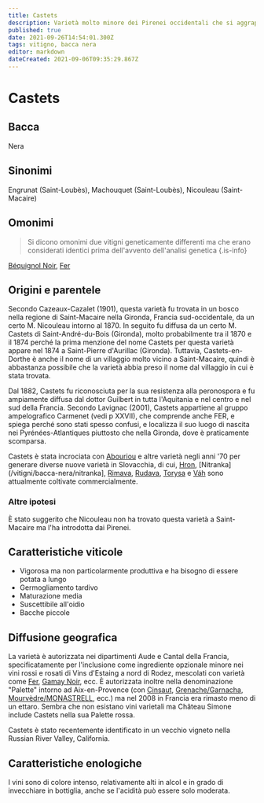 ```yaml
---
title: Castets
description: Varietà molto minore dei Pirenei occidentali che si aggrappa in Francia; un genitore in Slovacchia.
published: true
date: 2021-09-26T14:54:01.300Z
tags: vitigno, bacca nera
editor: markdown
dateCreated: 2021-09-06T09:35:29.867Z
---
```


# Castets

## Bacca
Nera

## Sinonimi

Engrunat (Saint-Loubès), Machouquet (Saint-Loubès), Nicouleau (Saint-Macaire)

## Omonimi
> Si dicono omonimi due vitigni geneticamente differenti ma che erano considerati identici prima dell'avvento dell'analisi genetica
{.is-info}

 [Béquignol Noir](/vitigni/bacca-nera/bequignol-noir), [Fer](/vitigni/bacca-nera/fer)

## Origini e parentele
Secondo Cazeaux-Cazalet (1901), questa varietà fu trovata in un bosco nella regione di Saint-Macaire nella Gironda, Francia sud-occidentale, da un certo M. Nicouleau intorno al 1870. In seguito fu diffusa da un certo M. Castets di Saint-André-du-Bois (Gironda), molto probabilmente tra il 1870 e il 1874 perché la prima menzione del nome Castets per questa varietà appare nel 1874 a Saint-Pierre d'Aurillac (Gironda). Tuttavia, Castets-en-Dorthe è anche il nome di un villaggio molto vicino a Saint-Macaire, quindi è abbastanza possibile che la varietà abbia preso il nome dal villaggio in cui è stata trovata.

Dal 1882, Castets fu riconosciuta per la sua resistenza alla peronospora e fu ampiamente diffusa dal dottor Guilbert in tutta l'Aquitania e nel centro e nel sud della Francia. Secondo Lavignac (2001), Castets appartiene al gruppo ampelografico Carmenet (vedi p XXVII), che comprende anche FER, e spiega perché sono stati spesso confusi, e localizza il suo luogo di nascita nei Pyrénées-Atlantiques piuttosto che nella Gironda, dove è praticamente scomparsa.

Castets è stata incrociata con [Abouriou](/vitigni/Francia/bacca-nera/abouriou) e altre varietà negli anni '70 per generare diverse nuove varietà in Slovacchia, di cui, [Hron](/vitigni/bacca-nera/hron), [Nitranka](/vitigni/bacca-nera/nitranka], [Rimava](/vitigni/bacca-nera/rimava), [Rudava](/vitigni/bacca-nera/rudava), [Torysa](/vitigni/bacca-nera/torysa) e [Váh](/vitigni/bacca-nera/vah) sono attualmente coltivate commercialmente.

### Altre ipotesi
È stato suggerito che Nicouleau non ha trovato questa varietà a Saint-Macaire ma l'ha introdotta dai Pirenei.

## Caratteristiche viticole
- Vigorosa ma non particolarmente produttiva e ha bisogno di essere potata a lungo
- Germogliamento tardivo
- Maturazione media
- Suscettibile all'oidio
- Bacche piccole

## Diffusione geografica
La varietà è autorizzata nei dipartimenti Aude e Cantal della Francia, specificatamente per l'inclusione come ingrediente opzionale minore nei vini rossi e rosati di Vins d'Estaing a nord di Rodez, mescolati con varietà come [Fer](/vitigni/bacca-nera/fer), [Gamay Noir](/vitigni/bacca-nera/gamay-noir), ecc. È autorizzata inoltre nella denominazione "Palette" intorno ad Aix-en-Provence (con [Cinsaut](/vitigni/bacca-nera/cinsaut), [Grenache/Garnacha](/vitigni/Spagna/bacca-nera/garnacha), [Mourvèdre/MONASTRELL](/vitigni/bacca-nera/monastrell), ecc.) ma nel 2008 in Francia era rimasto meno di un ettaro. Sembra che non esistano vini varietali ma Château Simone include Castets nella sua Palette rossa.

Castets è stato recentemente identificato in un vecchio vigneto nella Russian River Valley, California.

## Caratteristiche enologiche
I vini sono di colore intenso, relativamente alti in alcol e in grado di invecchiare in bottiglia, anche se l'acidità può essere solo moderata.